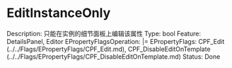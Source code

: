 # EditInstanceOnly

Description: 只能在实例的细节面板上编辑该属性
Type: bool
Feature: DetailsPanel, Editor
EPropertyFlagsOperation: |=
EPropertyFlags: CPF_Edit (../../Flags/EPropertyFlags/CPF_Edit.md), CPF_DisableEditOnTemplate (../../Flags/EPropertyFlags/CPF_DisableEditOnTemplate.md)
Status: Done